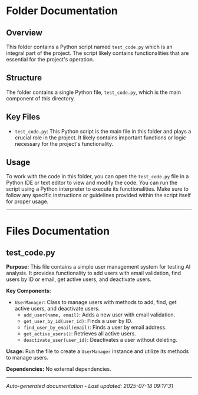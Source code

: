 # Folder Documentation

## Overview
This folder contains a Python script named `test_code.py` which is an integral part of the project. The script likely contains functionalities that are essential for the project's operation.

## Structure
The folder contains a single Python file, `test_code.py`, which is the main component of this directory.

## Key Files
- `test_code.py`: This Python script is the main file in this folder and plays a crucial role in the project. It likely contains important functions or logic necessary for the project's functionality.

## Usage
To work with the code in this folder, you can open the `test_code.py` file in a Python IDE or text editor to view and modify the code. You can run the script using a Python interpreter to execute its functionalities. Make sure to follow any specific instructions or guidelines provided within the script itself for proper usage.

---

# Files Documentation

## test_code.py

**Purpose:** This file contains a simple user management system for testing AI analysis. It provides functionality to add users with email validation, find users by ID or email, get active users, and deactivate users.

**Key Components:**
- `UserManager`: Class to manage users with methods to add, find, get active users, and deactivate users.
  - `add_user(name, email)`: Adds a new user with email validation.
  - `get_user_by_id(user_id)`: Finds a user by ID.
  - `find_user_by_email(email)`: Finds a user by email address.
  - `get_active_users()`: Retrieves all active users.
  - `deactivate_user(user_id)`: Deactivates a user without deleting.

**Usage:** Run the file to create a `UserManager` instance and utilize its methods to manage users.

**Dependencies:** No external dependencies.

---
*Auto-generated documentation - Last updated: 2025-07-18 09:17:31*
